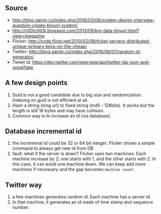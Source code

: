 ## Source
* http://blog.gainlo.co/index.php/2016/03/08/system-design-interview-question-create-tinyurl-system/
* http://n00tc0d3r.blogspot.com/2013/09/big-data-tinyurl.html?view=magazine
* Flicker: http://code.flickr.net/2010/02/08/ticket-servers-distributed-unique-primary-keys-on-the-cheap/
* Twitter: http://blog.gainlo.co/index.php/2016/06/07/random-id-generator/
* Tweet id: https://dev.twitter.com/overview/api/twitter-ids-json-and-snowflake

## A few design points

1. Guid is not a good candidate due to big size and randomization. Indexing on guid is not efficient at all.
2. Hash a string (long url) to fixed string (md5 - 128bits). It works but the length is still 16 bytes and may have collision.
3. Common way is to increase an id (via database).

## Database incremental id

1. the incremenal id could be 32 or 64 bit integer. Flicker shows a simple command to always get new id from DB.
2. fault: what if the server is down? Flicker uses two machines. Each machine increase by 2; one starts with 1, and the other starts with 2. 
In this case, it can avoid one machine down. We can keep add more machines if necessary and the gap becomes `machine count`.

## Twitter way

1. a few machines generates random id. Each machine has a server id.
2. In that machine, it generates an id made of time stamp and sequence number.
